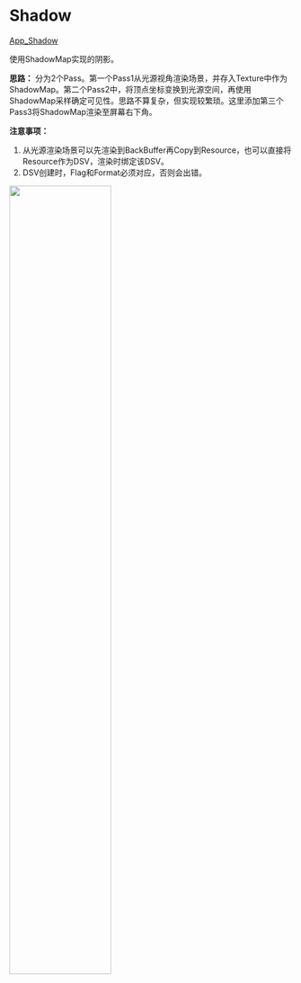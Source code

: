 # Shadow  

[App_Shadow](./App_Shadow.cpp)  

使用ShadowMap实现的阴影。  

**思路：** 分为2个Pass。第一个Pass1从光源视角渲染场景，并存入Texture中作为ShadowMap。第二个Pass2中，将顶点坐标变换到光源空间，再使用ShadowMap采样确定可见性。思路不算复杂，但实现较繁琐。这里添加第三个Pass3将ShadowMap渲染至屏幕右下角。    

**注意事项：**  
1. 从光源渲染场景可以先渲染到BackBuffer再Copy到Resource，也可以直接将Resource作为DSV，渲染时绑定该DSV。
2. DSV创建时，Flag和Format必须对应，否则会出错。  

<image src="https://user-images.githubusercontent.com/57032017/179924409-85e6d768-7281-40c3-9fc4-c6f206f3d4c3.gif" width="60%">  